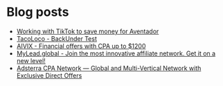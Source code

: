 # Blog posts
<!-- BLOG-POST-LIST:START -->
- [Working with TikTok to save money for Aventador](https://afflift.com/f/threads/working-with-tiktok-to-save-money-for-aventador.10078/)
- [TacoLoco - BackUnder Test](https://afflift.com/f/threads/tacoloco-backunder-test.10080/)
- [AIVIX - Financial offers with CPA up to $1200](https://afflift.com/f/threads/aivix-financial-offers-with-cpa-up-to-1200.8167/)
- [MyLead.global - Join the most innovative affiliate network. Get it on a new level!](https://afflift.com/f/threads/mylead-global-join-the-most-innovative-affiliate-network-get-it-on-a-new-level.2151/)
- [Adsterra CPA Network — Global and Multi-Vertical Network with Exclusive Direct Offers](https://afflift.com/f/threads/adsterra-cpa-network-%E2%80%94-global-and-multi-vertical-network-with-exclusive-direct-offers.10001/)
<!-- BLOG-POST-LIST:END -->
